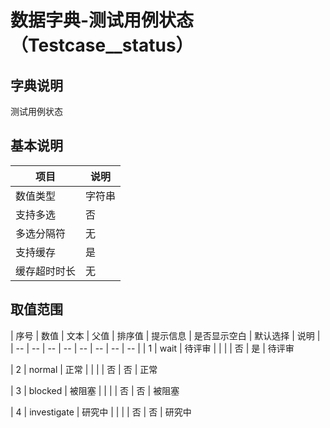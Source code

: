 # 数据字典-测试用例状态（Testcase__status）
## 字典说明
测试用例状态

## 基本说明
| 项目 | 说明 |
| -- | -- |
| 数值类型 | 字符串 |
| 支持多选 | 否 |
| 多选分隔符 | 无 |
| 支持缓存 | 是 |
| 缓存超时时长 | 无 |

## 取值范围
| 序号 | 数值 | 文本 | 父值 | 排序值 | 提示信息 | 是否显示空白 | 默认选择 | 说明 |
| -- | -- | -- | -- | -- | -- | -- | -- |
| 1 | wait | 待评审 |  |  |  | 否 | 是 | 待评审

| 2 | normal | 正常 |  |  |  | 否 | 否 | 正常

| 3 | blocked | 被阻塞 |  |  |  | 否 | 否 | 被阻塞

| 4 | investigate | 研究中 |  |  |  | 否 | 否 | 研究中


